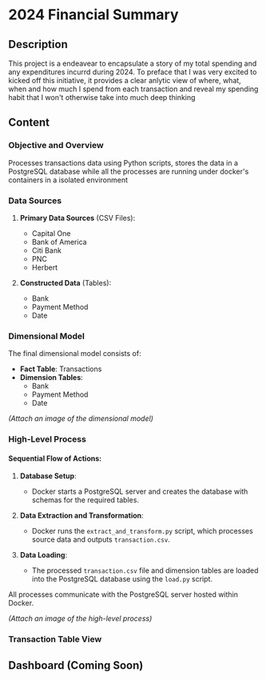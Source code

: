 # 2024 Financial Summary

## Description
This project is a endeavear to encapsulate a story of my total spending and any expenditures incurrd during 2024. To preface that I was very excited to kicked off this initiative, it provides a clear anlytic view of where, what, when and how much I spend from each transaction and reveal my spending habit that I won't otherwise take into much deep thinking

## Content

### Objective and Overview
Processes transactions data using Python scripts, stores the data in a PostgreSQL database while all the processes are running under docker's containers in a isolated environment

### Data Sources

1. **Primary Data Sources** (CSV Files):  
   - Capital One  
   - Bank of America  
   - Citi Bank  
   - PNC  
   - Herbert  

2. **Constructed Data** (Tables):  
   - Bank  
   - Payment Method  
   - Date  

### Dimensional Model

The final dimensional model consists of:  
- **Fact Table**: Transactions  
- **Dimension Tables**:  
  - Bank  
  - Payment Method  
  - Date  

*(Attach an image of the dimensional model)*  

### High-Level Process

#### Sequential Flow of Actions:
1. **Database Setup**:  
   - Docker starts a PostgreSQL server and creates the database with schemas for the required tables.  

2. **Data Extraction and Transformation**:  
   - Docker runs the `extract_and_transform.py` script, which processes source data and outputs `transaction.csv`.  

3. **Data Loading**:  
   - The processed `transaction.csv` file and dimension tables are loaded into the PostgreSQL database using the `load.py` script.  

All processes communicate with the PostgreSQL server hosted within Docker.

*(Attach an image of the high-level process)*  

### Transaction Table View

## Dashboard (Coming Soon)



